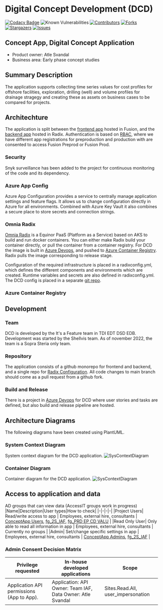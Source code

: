 # Digital Concept Development (DCD)

[![Codacy Badge](https://api.codacy.com/project/badge/Grade/684c3f46696f49dc8b95a2d789b08daf)](https://app.codacy.com/gh/equinor/dcd?utm_source=github.com&utm_medium=referral&utm_content=equinor/dcd&utm_campaign=Badge_Grade_Settings) 
![Known Vulnerabilities](https://snyk.io/test/github/equinor/dcd/badge.svg)
[![Contributors][contributors-shield]][contributors-url]
[![Forks][forks-shield]][forks-url] [![Stargazers][stars-shield]][stars-url] [![Issues][issues-shield]][issues-url]

## Concept App, Digital Concept Application

- Product owner: Atle Svandal
- Business area: Early phase concept studies

## Summary Description

The application supports collecting time series values for cost profiles for offshore facilities, exploration, drilling (well)
and volume profiles for drainage stragegy and creating these as assets on business cases to be compared for projects.

## Architechture

The application is split between the [frontend app](#frontend) hosted in Fusion, and the [backend app](#backend) hosted in Radix. Authentication is based on [RBAC](https://learn.microsoft.com/en-us/azure/role-based-access-control/overview), where we have different app registrations for preproduction and production with are consented to access Fusion Preprod or Fusion Prod. 

### Security

Snyk surveillance has been added to the project for continuous monitoring of the code and its dependency. 

### Azure App Config

Azure App Configuration provides a service to centrally manage application settings and feature flags. It allows us to change configuration directly in Azure for all environments. Combined with Azure Key Vault it also combines a secure place to store secrets and connection strings.

### Omnia Radix

[Omnia Radix](https://console.radix.equinor.com/applications/dcd) is a Equinor PaaS (Platform as a Service) based on AKS to build and run docker containers. You can either make Radix build your container directly, or pull the container from a container registry. For DCD the image is built in [Azure Devops](#azuredevops), and pushed to [Azure Container Registry](#azure-container-registry). Radix pulls the image corresponding to release stage.

Configuration of the required infrastructure is placed in a radixconfig.yml, which defines the different components and environments which are created. Runtime variables and secrets are also defined in radixconfig.yml. The DCD config is placed in a separate [git repo](https://github.com/equinor/dcd-radix-conf).

### Azure Container Registry

## Development

### Team
DCD is developed by the It's a Feature team in TDI EDT DSD EDB. Development was started by the Shellvis team.  As of november 2022, the team is a Sopra Steria only team. 

### Repository
The application consists of a github monorepo for frontend and backend, and a single repo for [Radix Configuration](#omnia-radix). All code changes to main branch should come as a pull request from a github fork. 

### Build and Release
There is a project in [Azure Devops](https://dev.azure.com/2S-IAF/DCD) for DCD where user stories and tasks are defined, but also build and release pipeline are hosted. 

[contributors-shield]: https://img.shields.io/github/contributors/equinor/dcd.svg?style=for-the-badge
[contributors-url]: https://github.com/equinor/dcd/graphs/contributors
[forks-shield]: https://img.shields.io/github/forks/equinor/dcd.svg?style=for-the-badge
[forks-url]: https://github.com/equinor/dcd/network/members
[stars-shield]: https://img.shields.io/github/stars/equinor/dcd.svg?style=for-the-badge
[stars-url]: https://github.com/equinor/dcd/stargazers
[issues-shield]: https://img.shields.io/github/issues/equinor/dcd.svg?style=for-the-badge
[issues-url]: https://github.com/equinor/dcd/issues
[license-shield]: https://img.shields.io/github/license/equinor/dcd.svg?style=for-the-badge
[license-url]: https://github.com/equinor/dcd/blob/master/LICENSE.txt
[linkedin-shield]: https://img.shields.io/badge/-LinkedIn-black.svg?style=for-the-badge&logo=linkedin&colorB=555
[linkedin-url]: https://linkedin.com/in/othneildrew
[product-screenshot]: images/screenshot.png

## Architecture Diagrams

The following diagrams have been created using PlantUML.

### System Context Diagram

System context diagram for the DCD application.
![SysContextDiagram](http://www.plantuml.com/plantuml/proxy?cache=no&src=https://raw.githubusercontent.com/equinor/dcd///main/PlantUMLC4L1)

### Container Diagram

Container diagram for the DCD application.
![SysContextDiagram](http://www.plantuml.com/plantuml/proxy?cache=no&src=https://raw.githubusercontent.com/equinor/dcd///main/DCD_C4Container.iuml)

## Access to application and data

AD groups that can view data (AccessIT groups work in progress)
|Name|Description|User types|How to check|
|-|-|-|-|
|Project Users| Read/write access to app | Employees, external hire, consultants | [ConceptApp Users](https://portal.azure.com/#view/Microsoft_AAD_IAM/GroupDetailsMenuBlade/~/Overview/groupId/cd75d09b-5f90-4fac-be54-de4af8b5b279), [fg_2S_IAF](https://portal.azure.com/#view/Microsoft_AAD_IAM/GroupDetailsMenuBlade/~/Overview/groupId/a64069dd-12fd-422b-8c1e-2093fa32819d), [fg_PRD EP CD VALU](https://portal.azure.com/#view/Microsoft_AAD_IAM/GroupDetailsMenuBlade/~/Overview/groupId/553eada8-9205-4c81-bd32-488ebc5dc349) |
|Read Only User| Only able to read all information in app | Employees, external hire, consultants | Currently no groups |
|Admin| Set/change specific settings in app | Employees, external hire, consultants | [ConceptApp Admins](https://portal.azure.com/#view/Microsoft_AAD_IAM/GroupDetailsMenuBlade/~/Overview/groupId/196697db-1a55-4e46-8581-7f2463016e8f), [fg_2S_IAF](https://portal.azure.com/#view/Microsoft_AAD_IAM/GroupDetailsMenuBlade/~/Overview/groupId/a64069dd-12fd-422b-8c1e-2093fa32819d) |

### Admin Consent Decision Matrix
|Privilege requested|In-house developed applications|Scope|
|-|-|-|
|Application API permissions (App to App).|Application: API Owner: Team IAF, Data Owner: Atle Svandal|Sites.Read.All, user_impersonation|
